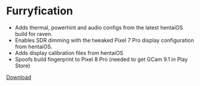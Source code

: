 # Furryfication

- Adds thermal, powerhint and audio configs from the latest hentaiOS build for raven.
- Enables SDR dimming with the tweaked Pixel 7 Pro display configuration from hentaiOS.
- Adds display calibration files from hentaiOS
- Spoofs build fingerprint to Pixel 8 Pro (needed to get GCam 9.1 in Play Store)

[Download](https://github.com/LeddaZ/furryfication/releases)
